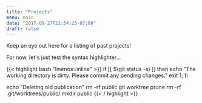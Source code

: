 ```yaml
---
title: "Projects"
menu: main
date: "2017-09-27T21:54:23-07:00"
draft: false
---
```


Keep an eye out here for a listing of past projects!

For now, let's just test the syntax highlighter...

{{< highlight bash "linenos=inline" >}}
if [[ $(git status -s) ]]
then
    echo "The working directory is dirty. Please commit any pending changes."
    exit 1;
fi

echo "Deleting old publication"
rm -rf public
git worktree prune
rm -rf .git/worktrees/public/
mkdir public
{{< / highlight >}}